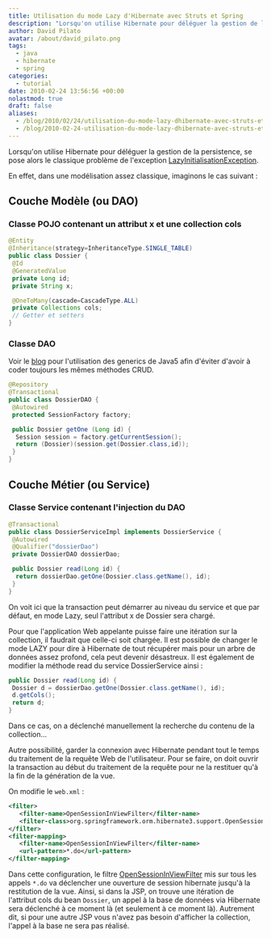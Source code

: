 ```yaml
---
title: Utilisation du mode Lazy d'Hibernate avec Struts et Spring
description: "Lorsqu'on utilise Hibernate pour déléguer la gestion de la persistence, se pose alors le classique problème de l'exception LazyInitialisationException."
author: David Pilato
avatar: /about/david_pilato.png
tags:
  - java
  - hibernate
  - spring
categories:
  - tutorial
date: 2010-02-24 13:56:56 +00:00
nolastmod: true
draft: false
aliases:
  - /blog/2010/02/24/utilisation-du-mode-lazy-dhibernate-avec-struts-et-spring/
  - /blog/2010-02-24-utilisation-du-mode-lazy-dhibernate-avec-struts-et-spring/
---
```


Lorsqu'on utilise Hibernate pour déléguer la gestion de la persistence, se pose alors le classique problème de l'exception [LazyInitialisationException](https://www.hibernate.org/hib_docs/v3/api/org/hibernate/LazyInitializationException.html).

<!--more-->

En effet, dans une modélisation assez classique, imaginons le cas suivant :

## Couche Modèle (ou DAO)

### Classe POJO contenant un attribut x et une collection cols

```java
@Entity
@Inheritance(strategy=InheritanceType.SINGLE_TABLE)
public class Dossier {
 @Id
 @GeneratedValue
 private Long id;
 private String x;

 @OneToMany(cascade=CascadeType.ALL)
 private Collections cols;
 // Getter et setters
}
```

### Classe DAO

Voir le [blog](http://bit.ly/a05odS) pour l'utilisation des generics de Java5 afin d'éviter d'avoir à coder toujours les mêmes méthodes CRUD.

```java
@Repository
@Transactional
public class DossierDAO {
 @Autowired
 protected SessionFactory factory;

 public Dossier getOne (Long id) {
  Session session = factory.getCurrentSession();
  return (Dossier)(session.get(Dossier.class,id));
 }
}
```

## Couche Métier (ou Service)

### Classe Service contenant l'injection du DAO

```java
@Transactional
public class DossierServiceImpl implements DossierService {
 @Autowired
 @Qualifier("dossierDao")
 private DossierDAO dossierDao;

 public Dossier read(Long id) {
  return dossierDao.getOne(Dossier.class.getName(), id);
 }
}
```

On voit ici que la transaction peut démarrer au niveau du service et que par défaut, en mode Lazy, seul l'attribut x de Dossier sera chargé.

Pour que l'application Web appelante puisse faire une itération sur la collection, il faudrait que celle-ci soit chargée.
Il est possible de changer le mode LAZY pour dire à Hibernate de tout récupérer mais pour un arbre de données assez profond, cela peut devenir désastreux.
Il est également de modifier la méthode read du service DossierService ainsi :

```java
public Dossier read(Long id) {
 Dossier d = dossierDao.getOne(Dossier.class.getName(), id);
 d.getCols();
 return d;
}
```

Dans ce cas, on a déclenché manuellement la recherche du contenu de la collection...

Autre possibilité, garder la connexion avec Hibernate pendant tout le temps du traitement de la requête Web de l'utilisateur.
Pour se faire, on doit ouvrir la transaction au début du traitement de la requête pour ne la restituer qu'à la fin de la génération de la vue.

On modifie le `web.xml` :

```xml
<filter>
   <filter-name>OpenSessionInViewFilter</filter-name>
   <filter-class>org.springframework.orm.hibernate3.support.OpenSessionInViewFilter</filter-class>
</filter>
<filter-mapping>
   <filter-name>OpenSessionInViewFilter</filter-name>
   <url-pattern>*.do</url-pattern>
</filter-mapping>
```

Dans cette configuration, le filtre [OpenSessionInViewFilter](http://static.springsource.org/spring/docs/2.5.x/api/org/springframework/orm/hibernate3/support/OpenSessionInViewFilter.html) mis sur tous les appels `*.do` va déclencher une ouverture de session hibernate jusqu'à la restitution de la vue.
Ainsi, si dans la JSP, on trouve une itération de l'attribut cols du bean `Dossier`, un appel à la base de données via Hibernate sera déclenché à ce moment là (et seulement à ce moment là).
Autrement dit, si pour une autre JSP vous n'avez pas besoin d'afficher la collection, l'appel à la base ne sera pas réalisé.
